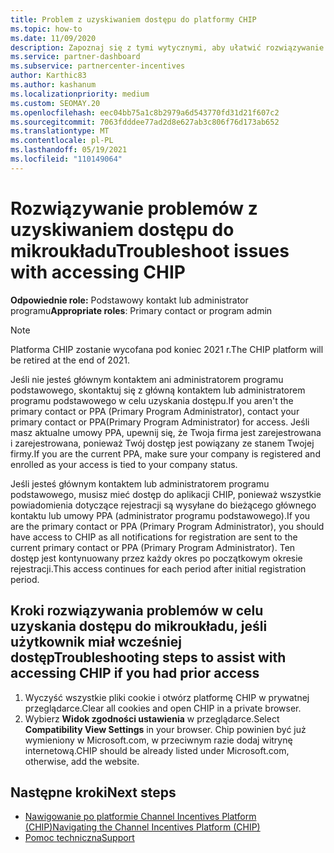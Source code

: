 ```yaml
---
title: Problem z uzyskiwaniem dostępu do platformy CHIP
ms.topic: how-to
ms.date: 11/09/2020
description: Zapoznaj się z tymi wytycznymi, aby ułatwić rozwiązywanie problemów z używaniem narzędzia Channel Incentives Platform (CHIP).
ms.service: partner-dashboard
ms.subservice: partnercenter-incentives
author: Karthic83
ms.author: kashanum
ms.localizationpriority: medium
ms.custom: SEOMAY.20
ms.openlocfilehash: eec04bb75a1c8b2979a6d543770fd31d21f607c2
ms.sourcegitcommit: 7063fdddee77ad2d8e627ab3c806f76d173ab652
ms.translationtype: MT
ms.contentlocale: pl-PL
ms.lasthandoff: 05/19/2021
ms.locfileid: "110149064"
---
```

# <a name="troubleshoot-issues-with-accessing-chip"></a><span data-ttu-id="f4072-103">Rozwiązywanie problemów z uzyskiwaniem dostępu do mikroukładu</span><span class="sxs-lookup"><span data-stu-id="f4072-103">Troubleshoot issues with accessing CHIP</span></span>

<span data-ttu-id="f4072-104">**Odpowiednie role:** Podstawowy kontakt lub administrator programu</span><span class="sxs-lookup"><span data-stu-id="f4072-104">**Appropriate roles**: Primary contact or program admin</span></span>

>[!NOTE]
><span data-ttu-id="f4072-105">Platforma CHIP zostanie wycofana pod koniec 2021 r.</span><span class="sxs-lookup"><span data-stu-id="f4072-105">The CHIP platform will be retired at the end of 2021.</span></span>

<span data-ttu-id="f4072-106">Jeśli nie jesteś głównym kontaktem ani administratorem programu podstawowego, skontaktuj się z główną kontaktem lub administratorem programu podstawowego w celu uzyskania dostępu.</span><span class="sxs-lookup"><span data-stu-id="f4072-106">If you aren't the primary contact or PPA (Primary Program Administrator), contact your primary contact or PPA(Primary Program Administrator) for access.</span></span> <span data-ttu-id="f4072-107">Jeśli masz aktualne umowy PPA, upewnij się, że Twoja firma jest zarejestrowana i zarejestrowana, ponieważ Twój dostęp jest powiązany ze stanem Twojej firmy.</span><span class="sxs-lookup"><span data-stu-id="f4072-107">If you are the current PPA, make sure your company is registered and enrolled as your access is tied to your company status.</span></span>

<span data-ttu-id="f4072-108">Jeśli jesteś głównym kontaktem lub administratorem programu podstawowego, musisz mieć dostęp do aplikacji CHIP, ponieważ wszystkie powiadomienia dotyczące rejestracji są wysyłane do bieżącego głównego kontaktu lub umowy PPA (administrator programu podstawowego).</span><span class="sxs-lookup"><span data-stu-id="f4072-108">If you are the primary contact or PPA (Primary Program Administrator), you should have access to CHIP as all notifications for registration are sent to the current primary contact or PPA (Primary Program Administrator).</span></span> <span data-ttu-id="f4072-109">Ten dostęp jest kontynuowany przez każdy okres po początkowym okresie rejestracji.</span><span class="sxs-lookup"><span data-stu-id="f4072-109">This access continues for each period after initial registration period.</span></span>

## <a name="troubleshooting-steps-to-assist-with-accessing-chip-if-you-had-prior-access"></a><span data-ttu-id="f4072-110">Kroki rozwiązywania problemów w celu uzyskania dostępu do mikroukładu, jeśli użytkownik miał wcześniej dostęp</span><span class="sxs-lookup"><span data-stu-id="f4072-110">Troubleshooting steps to assist with accessing CHIP if you had prior access</span></span>

1. <span data-ttu-id="f4072-111">Wyczyść wszystkie pliki cookie i otwórz platformę CHIP w prywatnej przeglądarce.</span><span class="sxs-lookup"><span data-stu-id="f4072-111">Clear all cookies and open CHIP in a private browser.</span></span>
1. <span data-ttu-id="f4072-112">Wybierz **Widok zgodności ustawienia** w przeglądarce.</span><span class="sxs-lookup"><span data-stu-id="f4072-112">Select **Compatibility View Settings** in your browser.</span></span> <span data-ttu-id="f4072-113">Chip powinien być już wymieniony w Microsoft.com, w przeciwnym razie dodaj witrynę internetową.</span><span class="sxs-lookup"><span data-stu-id="f4072-113">CHIP should be already listed under Microsoft.com, otherwise, add the website.</span></span>

## <a name="next-steps"></a><span data-ttu-id="f4072-114">Następne kroki</span><span class="sxs-lookup"><span data-stu-id="f4072-114">Next steps</span></span>

- [<span data-ttu-id="f4072-115">Nawigowanie po platformie Channel Incentives Platform (CHIP)</span><span class="sxs-lookup"><span data-stu-id="f4072-115">Navigating the Channel Incentives Platform (CHIP)</span></span>](chip-intro.md)
- [<span data-ttu-id="f4072-116">Pomoc techniczna</span><span class="sxs-lookup"><span data-stu-id="f4072-116">Support</span></span>](report-problems-with-partner-center.md)